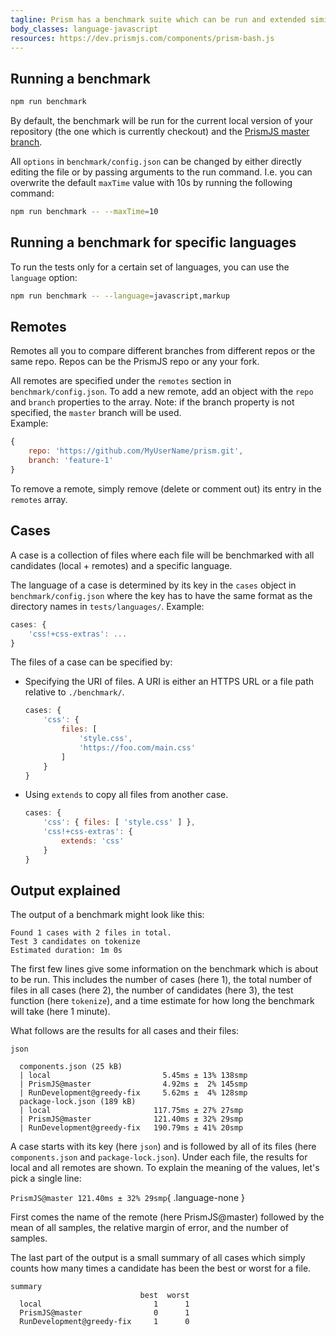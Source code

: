```yaml
---
tagline: Prism has a benchmark suite which can be run and extended similar to the test suite.
body_classes: language-javascript
resources: https://dev.prismjs.com/components/prism-bash.js
---
```


<section>

# Running a benchmark

```bash
npm run benchmark
```

By default, the benchmark will be run for the current local version of your repository (the one which is currently checkout) and the [PrismJS master branch](https://github.com/PrismJS/prism/tree/master). <!-- TODO: Update to [PrismJS main branch](https://github.com/PrismJS/prism/tree/main when v2 is out -->

All `options` in `benchmark/config.json` can be changed by either directly editing the file or by passing arguments to the run command. I.e. you can overwrite the default `maxTime` value with 10s by running the following command:

```bash
npm run benchmark -- --maxTime=10
```

## Running a benchmark for specific languages

To run the tests only for a certain set of languages, you can use the `language` option:

```bash
npm run benchmark -- --language=javascript,markup
```
</section>

<section>

# Remotes

Remotes all you to compare different branches from different repos or the same repo. Repos can be the PrismJS repo or any your fork.

All remotes are specified under the `remotes` section in `benchmark/config.json`. To add a new remote, add an object with the `repo` and `branch` properties to the array. Note: if the branch property is not specified, the `master` branch will be used.  
Example:

```javascript
{
	repo: 'https://github.com/MyUserName/prism.git',
	branch: 'feature-1'
}
```

To remove a remote, simply remove (delete or comment out) its entry in the `remotes` array.
</section>

<section>

# Cases

A case is a collection of files where each file will be benchmarked with all candidates (local + remotes) and a specific language.

The language of a case is determined by its key in the `cases` object in `benchmark/config.json` where the key has to have the same format as the directory names in `tests/languages/`. Example:

```javascript
cases: {
	'css!+css-extras': ...
}
```

The files of a case can be specified by:

- Specifying the URI of files. A URI is either an HTTPS URL or a file path relative to `./benchmark/`.
    
    ```javascript
    cases: {
    	'css': {
    		files: [
    			'style.css',
    			'https://foo.com/main.css'
    		]
    	}
    }
    ```
    
- Using `extends` to copy all files from another case.
    
    ```javascript
    cases: {
    	'css': { files: [ 'style.css' ] },
    	'css!+css-extras': {
    		extends: 'css'
    	}
    }
    ```
</section>

<section>

# Output explained

The output of a benchmark might look like this:

```none
Found 1 cases with 2 files in total.
Test 3 candidates on tokenize
Estimated duration: 1m 0s
```

The first few lines give some information on the benchmark which is about to be run. This includes the number of cases (here 1), the total number of files in all cases (here 2), the number of candidates (here 3), the test function (here `tokenize`), and a time estimate for how long the benchmark will take (here 1 minute).

What follows are the results for all cases and their files:

```none
json

  components.json (25 kB)
  | local                         5.45ms ± 13% 138smp
  | PrismJS@master                4.92ms ±  2% 145smp
  | RunDevelopment@greedy-fix     5.62ms ±  4% 128smp
  package-lock.json (189 kB)
  | local                       117.75ms ± 27% 27smp
  | PrismJS@master              121.40ms ± 32% 29smp
  | RunDevelopment@greedy-fix   190.79ms ± 41% 20smp
```

A case starts with its key (here `json`) and is followed by all of its files (here `components.json` and `package-lock.json`). Under each file, the results for local and all remotes are shown. To explain the meaning of the values, let's pick a single line:

`PrismJS@master 121.40ms ± 32% 29smp`{ .language-none }

First comes the name of the remote (here PrismJS@master) followed by the mean of all samples, the relative margin of error, and the number of samples.

The last part of the output is a small summary of all cases which simply counts how many times a candidate has been the best or worst for a file.

```none
summary
                             best  worst
  local                         1      1
  PrismJS@master                0      1
  RunDevelopment@greedy-fix     1      0
```
</section>
